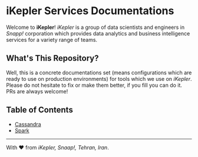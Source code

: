 # iKepler Services Documentations

Welcome to **iKepler**! _iKepler_ is a group of data scientists and engineers in *Snapp!* corporation which provides data analytics and business intelligence services for a variety range of teams.



## What's This Repository?

Well, this is a concrete documentations set (means configurations which are ready to use on production environments) for tools which we use on *iKepler*. Please do not hesitate to fix or make them better, if you fill you can do it. PRs are always welcome!

## Table of Contents

* [Cassandra](Cassandra)
* [Spark](Spark)

-----------------------------------------------

With :heart: from *iKepler, Snaap!, Tehran, Iran*.

